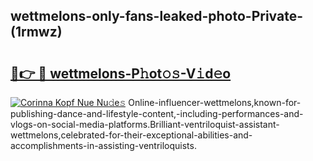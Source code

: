 ## wettmelons-only-fans​-leaked-photo​-Private-(1rmwz)


# <h2><a href="https://mediaupload.pro?title=wettmelons&ref=git">🔗👉 🔴 wettmelons-P𝚑ot𝚘𝚜-V𝚒d𝚎o</a></h2>

[![Corinna Kopf Nue Nu𝚍e𝚜](https://i.imgur.com/0qMVB7G.gif)](https://mediaupload.pro?title=wettmelons&ref=git)
Online-influencer-wettmelons,known-for-publishing-dance-and-lifestyle-content,-including-performances-and-vlogs-on-social-media-platforms.Brilliant-ventriloquist-assistant-wettmelons,celebrated-for-their-exceptional-abilities-and-accomplishments-in-assisting-ventriloquists.  